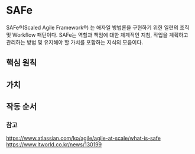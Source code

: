 # SAFe
SAFe®(Scaled Agile Framework®) 는 애자일 방법론을 구현하기 위한 일련의 조직 및 Workflow 패턴이다. SAFe는 역할과 책임에 대한 체계적인 지침, 작업을 계획하고 관리하는 방법 및 유지해야 할 가치를 포함하는 지식의 모음이다.

## 핵심 원칙

## 가치

## 작동 순서



### 참고
https://www.atlassian.com/ko/agile/agile-at-scale/what-is-safe     
https://www.itworld.co.kr/news/130199

